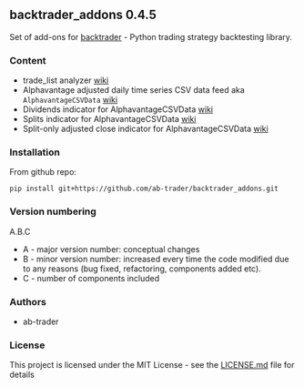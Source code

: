 ## backtrader_addons 0.4.5

Set of add-ons for [backtrader](http://www.backtrader.com) - Python trading strategy backtesting library.

### Content

- trade_list analyzer [wiki](https://github.com/ab-trader/backtrader_addons/wiki/Trade-list-analyzer)
- Alphavantage adjusted daily time series CSV data feed aka `AlphavantageCSVData` [wiki](https://github.com/ab-trader/backtrader_addons/wiki/Alphavantage-CSV-data-feed)
- Dividends indicator for AlphavantageCSVData [wiki](https://github.com/ab-trader/backtrader_addons/wiki/Dividend-indicator-for-Alphavantage-data-feed)
- Splits indicator for AlphavantageCSVData [wiki](https://github.com/ab-trader/backtrader_addons/wiki/Split-indicator-for-Alphavantage-data-feed)
- Split-only adjusted close indicator for AlphavantageCSVData [wiki](https://github.com/ab-trader/backtrader_addons/wiki/Adjusted-close-price-indicator-for-Alphavantage-data-feed)

### Installation

From github repo:

`pip install git+https://github.com/ab-trader/backtrader_addons.git`

### Version numbering

A.B.C

- A - major version number: conceptual changes
- B - minor version number: increased every time the code modified due to any reasons (bug fixed, refactoring, components added etc).
- C - number of components included

### Authors

- ab-trader

### License

This project is licensed under the MIT License - see the [LICENSE.md](LICENSE.md) file for details
